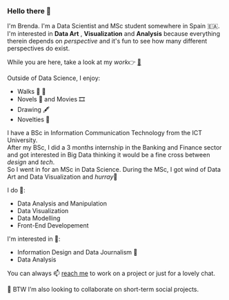 ### Hello there 👋

I'm Brenda. I'm a Data Scientist and MSc student somewhere in Spain 🇪🇦.  
I'm interested in **Data Art** , **Visualization** and **Analysis** because everything therein depends on _perspective_ and it's fun to see how many different perspectives do exist.  

While you are here, take a look at my _work_👉 [📕](https://lagom-qb.github.io)   

Outside of Data Science, I enjoy:
  - Walks 🥾 📸
  - Novels 📖 and Movies 🎞️
  - Drawing 🖋️
  - Novelties 🎊
 
I have a BSc in Information Communication Technology from the ICT University.   
After my BSc, I did a 3 months internship in the Banking and Finance sector and got interested in Big Data thinking it would be a fine cross between _design_ and _tech_.   
So I went in for an MSc in Data Science. During the MSc, I got wind of Data Art and Data Visualization and _hurray_🎊

I do 🌱:  
  * Data Analysis and Manipulation
  * Data Visualization
  * Data Modelling
  * Front-End Developement

I'm interested in 🤔:
  * Information Design and Data Journalism 🔭
  * Data Analysis

You can always 📫 [reach me](mailto:tebid.quinsy@ictuniversity.org) to work on a project or just for a lovely chat.

👯 BTW I’m also looking to collaborate on short-term social projects.
